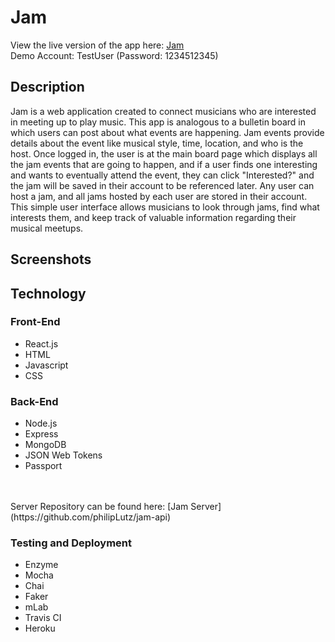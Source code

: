 # Jam

View the live version of the app here: [Jam](https://immense-lake-65031.herokuapp.com/home)
<br />Demo Account: TestUser (Password: 1234512345)

## Description

Jam is a web application created to connect musicians who are interested in meeting up to play music.  This app is analogous to a bulletin board in which users can post about what events are happening.  Jam events provide details about the event like musical style, time, location, and who is the host.  Once logged in, the user is at the main board page which displays all the jam events that are going to happen, and if a user finds one interesting and wants to eventually attend the event, they can click "Interested?" and the jam will be saved in their account to be referenced later.  Any user can host a jam, and all jams hosted by each user are stored in their account.  This simple user interface allows musicians to look through jams, find what interests them, and keep track of valuable information regarding their musical meetups.

## Screenshots


## Technology

### Front-End
- React.js
- HTML
- Javascript
- CSS

### Back-End
- Node.js
- Express
- MongoDB
- JSON Web Tokens
- Passport
<br /> 
<br />
Server Repository can be found here: [Jam Server](https://github.com/philipLutz/jam-api)

### Testing and Deployment
- Enzyme
- Mocha
- Chai
- Faker
- mLab
- Travis CI
- Heroku

